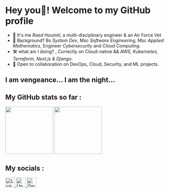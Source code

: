 #  Hey you🦇! Welcome to my GitHub profile

- 🦇 It's me *Raed Houimli*, a multi-disciplinary engineer & an Air Force Vet<br/>
- 🧠 Background? Bs *System Dev*, Msc *Software Engineering*, Msc *Applied Mathematics*, Engineer *Cybersecurity* and *Cloud Computing*.<br/>
- 🛠️ what am I doing? , Currectly on Cloud-native && *AWS, Kubernetes, Terraform, Next.js & Django*.<br/>
- 🎯 Open to collaboration on DevOps, Cloud, Security, and ML projects.<br/>

## I am vengeance... I am the night...

## My GitHub stats so far :

<div>
  <img
    height="150em"
    src="https://github-readme-stats-eight-theta.vercel.app/api?username=houimliraed&show_icons=true&theme=algolia&include_all_commits=true&count_private=true"
  />
  <img
    height="150em"
    src="https://github-readme-stats-eight-theta.vercel.app/api/top-langs/?username=houimliraed&layout=compact&langs_count=8&theme=algolia"
  />
</div>

## My socials :

<div class="badges">
  <a
    href="https://www.linkedin.com/in/houimliraed/"
    target="_blank"
    rel="noreferrer"
  >
    <img
      height="30px"
      src="https://img.shields.io/badge/LinkedIn-0077B5?style=for-the-badge&logo=linkedin&logoColor=white"
      alt="LinkedIn Badge"
    />
  </a>
  <a
    href="https://www.upwork.com/freelancers/~01e4430391344411d1?mp_source=share"
    target="_blank"
    rel="noreferrer"
  >
    <img
      height="30px"
      src="https://img.shields.io/badge/UpWork-6FDA44?style=for-the-badge&logo=Upwork&logoColor=white"
      alt="Upwork Badge"
    />
  </a>
  <a
    href="mailto:houimliraed@engineergrid.com"
    target="_blank"
    rel="noreferrer"
  >
    <img
      height="30px"
      src="https://img.shields.io/badge/Gmail-D14836?style=for-the-badge&logo=gmail&logoColor=white"
      alt="Gmail Badge"
    />
  </a>
</div>

<!---
houimliraed/houimliraed is a ✨ special ✨ repository because its README.md (this file) appears on your GitHub profile.
You can click the Preview link to take a look at your changes.
--->
